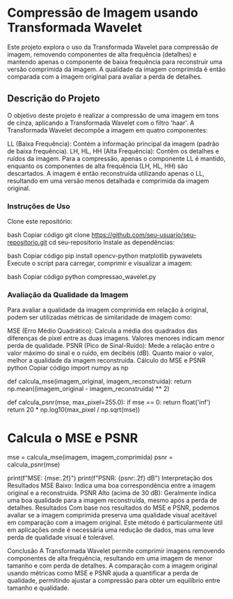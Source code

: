 # Compressão de Imagem usando Transformada Wavelet

Este projeto explora o uso da Transformada Wavelet para compressão de imagem, removendo componentes de alta frequência (detalhes) e mantendo apenas o componente de baixa frequência para reconstruir uma versão comprimida da imagem. A qualidade da imagem comprimida é então comparada com a imagem original para avaliar a perda de detalhes.

## Descrição do Projeto
O objetivo deste projeto é realizar a compressão de uma imagem em tons de cinza, aplicando a Transformada Wavelet com o filtro 'haar'. A Transformada Wavelet decompõe a imagem em quatro componentes:

LL (Baixa Frequência): Contém a informação principal da imagem (padrão de baixa frequência).
LH, HL, HH (Alta Frequência): Contêm os detalhes e ruídos da imagem.
Para a compressão, apenas o componente LL é mantido, enquanto os componentes de alta frequência (LH, HL, HH) são descartados. A imagem é então reconstruída utilizando apenas o LL, resultando em uma versão menos detalhada e comprimida da imagem original.

### Instruções de Uso
Clone este repositório:

bash
Copiar código
git clone https://github.com/seu-usuario/seu-repositorio.git
cd seu-repositorio
Instale as dependências:

bash
Copiar código
pip install opencv-python matplotlib pywavelets
Execute o script para carregar, comprimir e visualizar a imagem:

bash
Copiar código
python compressao_wavelet.py

### Avaliação da Qualidade da Imagem
Para avaliar a qualidade da imagem comprimida em relação à original, podem ser utilizadas métricas de similaridade de imagem como:

MSE (Erro Médio Quadrático): Calcula a média dos quadrados das diferenças de pixel entre as duas imagens. Valores menores indicam menor perda de qualidade.
PSNR (Pico de Sinal-Ruído): Mede a relação entre o valor máximo do sinal e o ruído, em decibéis (dB). Quanto maior o valor, melhor a qualidade da imagem reconstruída.
Cálculo do MSE e PSNR
python
Copiar código
import numpy as np

def calcula_mse(imagem_original, imagem_reconstruida):
    return np.mean((imagem_original - imagem_reconstruida) ** 2)

def calcula_psnr(mse, max_pixel=255.0):
    if mse == 0:
        return float('inf')
    return 20 * np.log10(max_pixel / np.sqrt(mse))

# Calcula o MSE e PSNR
mse = calcula_mse(imagem, imagem_comprimida)
psnr = calcula_psnr(mse)

print(f"MSE: {mse:.2f}")
print(f"PSNR: {psnr:.2f} dB")
Interpretação dos Resultados
MSE Baixo: Indica uma boa correspondência entre a imagem original e a reconstruída.
PSNR Alto (acima de 30 dB): Geralmente indica uma boa qualidade para a imagem reconstruída, mesmo após a perda de detalhes.
Resultados
Com base nos resultados do MSE e PSNR, podemos avaliar se a imagem comprimida preserva uma qualidade visual aceitável em comparação com a imagem original. Este método é particularmente útil em aplicações onde é necessária uma redução de dados, mas uma leve perda de qualidade visual é tolerável.

Conclusão
A Transformada Wavelet permite comprimir imagens removendo componentes de alta frequência, resultando em uma imagem de menor tamanho e com perda de detalhes. A comparação com a imagem original usando métricas como MSE e PSNR ajuda a quantificar a perda de qualidade, permitindo ajustar a compressão para obter um equilíbrio entre tamanho e qualidade.

